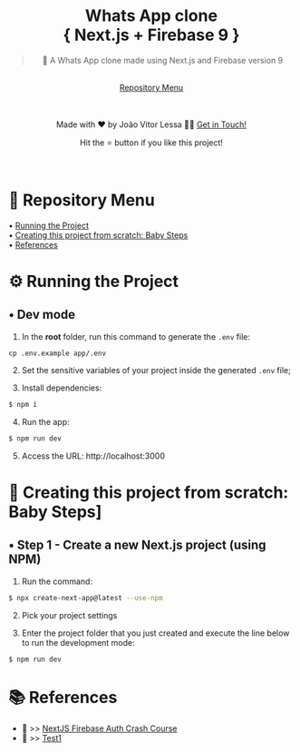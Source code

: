 <div align="center">
  <h1 align='center'>Whats App clone<br/>
  { Next.js + Firebase 9 }</h1>
  
  > 💬 A Whats App clone made using Next.js and Firebase version 9
  
  <br/>
  <a href="#-repository-menu">Repository Menu</a><br/>
  
  <br/><br/>
  Made with ❤️ by João Vitor Lessa 👏🏻 
  <a href="https://www.linkedin.com/in/jvitorlb/">Get in Touch!</a>
  <p>Hit the ⭐️ button if you like this project!</p>
</div>

<br/>

# 🔖 Repository Menu

<p>
  •  <a href="#%EF%B8%8F-running-the-project">Running the Project</a><br/>
  •  <a href="#-creating-this-project-from-scratch-baby-steps">Creating this project from scratch: Baby Steps</a><br/>
  •  <a href="#-references">References</a><br/>
</p>

# ⚙️ Running the Project

## • Dev mode

1. In the **root** folder, run this command to generate the `.env` file:

```
cp .env.example app/.env
```

2. Set the sensitive variables of your project inside the generated `.env` file;

3. Install dependencies:

```bash
$ npm i
```

4. Run the app:

```bash
$ npm run dev
```

5. Access the URL: http://localhost:3000

# 🔨 Creating this project from scratch: Baby Steps]

## • Step 1 - Create a new Next.js project (using NPM)

1. Run the command:

```bash
$ npx create-next-app@latest --use-npm
```

2. Pick your project settings

3. Enter the project folder that you just created and execute the line below to run the development mode:

```bash
$ npm run dev
```

# 📚 References

- 🎥 >> [NextJS Firebase Auth Crash Course](https://www.youtube.com/watch?v=qBGAdenirbs)
- 📖 >> [Test1](https://google.com)
